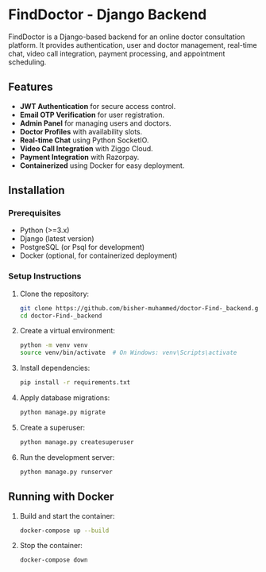 # FindDoctor - Django Backend

FindDoctor is a Django-based backend for an online doctor consultation platform. It provides authentication, user and doctor management, real-time chat, video call integration, payment processing, and appointment scheduling.

## Features

- **JWT Authentication** for secure access control.
- **Email OTP Verification** for user registration.
- **Admin Panel** for managing users and doctors.
- **Doctor Profiles** with availability slots.
- **Real-time Chat** using Python SocketIO.
- **Video Call Integration** with Ziggo Cloud.
- **Payment Integration** with Razorpay.
- **Containerized** using Docker for easy deployment.

## Installation

### Prerequisites

- Python (>=3.x)
- Django (latest version)
- PostgreSQL (or Psql for development)
- Docker (optional, for containerized deployment)

### Setup Instructions

1. Clone the repository:
   ```sh
   git clone https://github.com/bisher-muhammed/doctor-Find-_backend.git
   cd doctor-Find-_backend
   ```
2. Create a virtual environment:
   ```sh
   python -m venv venv
   source venv/bin/activate  # On Windows: venv\Scripts\activate
   ```
3. Install dependencies:
   ```sh
   pip install -r requirements.txt
   ```
4. Apply database migrations:
   ```sh
   python manage.py migrate
   ```
5. Create a superuser:
   ```sh
   python manage.py createsuperuser
   ```
6. Run the development server:
   ```sh
   python manage.py runserver
   ```

## Running with Docker

1. Build and start the container:
   ```sh
   docker-compose up --build
   ```
2. Stop the container:
   ```sh
   docker-compose down
   ```






